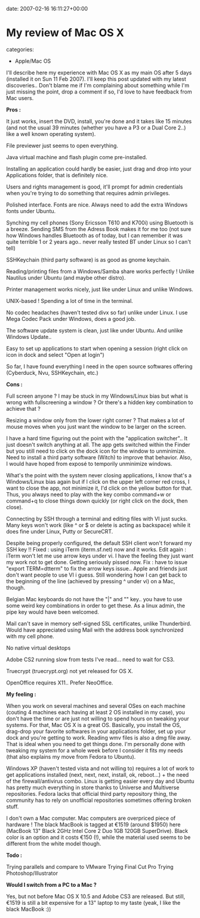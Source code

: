 


date: 2007-02-16 16:11:27+00:00


# My review of Mac OS X

categories:
- Apple/Mac OS


I'll describe here my experience with Mac OS X as my main OS after 5 days (installed it on Sun 11 Feb 2007).
I'll keep this post updated with my latest discoveries.. Don't blame me if I'm complaining about something while I'm just missing the point, drop a comment if so, I'd love to have feedback from Mac users.



**Pros :**

It just works, insert the DVD, install, you're done and it takes like 15 minutes (and not the usual 39 minutes (whether you have a P3 or a Dual Core 2..) like a well known operating system).

File previewer just seems to open everything.

Java virtual machine and flash plugin come pre-installed.

Installing an application could hardly be easier, just drag and drop into your Applications folder, that is definitely nice.

Users and rights management is good, it'll prompt for admin credentials when you're trying to do something that requires admin privileges.

Polished interface. Fonts are nice. Always need to add the extra Windows fonts under Ubuntu.

Synching my cell phones (Sony Ericsson T610 and K700i) using Bluetooth is a breeze. Sending SMS from the Adress Book makes it for me too (not sure how Windows handles Bluetooth as of today, but I can remember it was quite terrible 1 or 2 years ago.. never really tested BT under Linux so I can't tell)

SSHKeychain (third party software) is as good as gnome keychain.

Reading/printing files from a Windows/Samba share works perfectly ! Unlike Nautilus under Ubuntu (and maybe other distro).

Printer management works nicely, just like under Linux and unlike Windows.

UNIX-based ! Spending a lot of time in the terminal.

No codec headaches (haven't tested divx so far) unlike under Linux. I use Mega Codec Pack under Windows, does a good job.

The software update system is clean, just like under Ubuntu. And unlike Windows Update..

Easy to set up applications to start when opening a session (right click on icon in dock and select "Open at login")

So far, I have found everything I need in the open source softwares offering (Cyberduck, Nvu, SSHKeychain, etc.)

**Cons :**

Full screen anyone ? I may be stuck in my Windows/Linux bias but what is wrong with fullscreening a window ? Or there's a hidden key combination to achieve that ?

Resizing a window only from the lower right corner ? That makes a lot of mouse moves when you just want the window to be larger on the screen.

I have a hard time figuring out the point with the "application switcher".. It just doesn't switch anything at all. The app gets switched within the Finder but you still need to click on the dock icon for the window to unminimize. Need to install a third party software (Witch) to improve that behavior. Also, I would have hoped from exposé to temporily unminimize windows.

What's the point with the system never closing applications, I know that's a Windows/Linux bias again but if I click on the upper left corner red cross, I want to close the app, not minimize it, I'd click on the yellow button for that. Thus, you always need to play with the key combo command+w or command+q to close things down quickly (or right click on the dock, then close).

Connecting by SSH through a terminal and editing files with VI just sucks. Many keys won't work (like ^ or $ or delete is acting as backspace) while it does fine under Linux, Putty or SecureCRT.

Despite being properly configured, the default SSH client won't forward my SSH key !! Fixed : using iTerm (iterm.sf.net) now and it works. Edit again : iTerm won't let me use arrow keys under vi. I have the feeling they just want my work not to get done. Getting seriously pissed now. Fix : have to issue "export TERM=dtterm" to fix the arrow keys issue.. Apple and friends just don't want people to use VI i guess. Still wondering how I can get back to the beginning of the line (achieved by pressing ^ under vi) on a Mac, though.

Belgian Mac keyboards do not have the "|" and "" key.. you have to use some weird key combinations in order to get these. As a linux admin, the pipe key would have been welcomed.

Mail can't save in memory self-signed SSL certificates, unlike Thunderbird. Would have appreciated using Mail with the address book synchronized with my cell phone.

No native virtual desktops

Adobe CS2 running slow from tests I've read... need to wait for CS3.

Truecrypt (truecrypt.org) not yet released for OS X.

OpenOffice requires X11.. Prefer NeoOffice.

**My feeling :**

When you work on several machines and several OSes on each machine (couting 4 machines each having at least 2 OS installed in my case), you don't have the time or are just not willing to spend hours on tweaking your systems. For that, Mac OS X is a great OS. Basically, you install the OS, drag-drop your favorite softwares in your applications folder, set up your dock and you're getting to work. Reading wmv files is also a dmg file away. That is ideal when you need to get things done. I'm personally done with tweaking my system for a whole week before I consider it fits my needs (that also explains my move from Fedora to Ubuntu).

Windows XP (haven't tested vista and not willing to) requires a lot of work to get applications installed (next, next, next, install, ok, reboot...) + the need of the firewall/antivirus combo. Linux is getting easier every day and Ubuntu has pretty much everything in store thanks to Universe and Multiverse repositories. Fedora lacks that official third party repository thing, the community has to rely on unofficial repositories sometimes offering broken stuff.

I don't own a Mac computer. Mac computers are overpriced piece of hardware ! The black MacBook is tagged at €1519 (around $1950) here (MacBook 13" Black 2GHz Intel Core 2 Duo 1GB 120GB SuperDrive). Black color is an option and it costs €150 (!), while the material used seems to be different from the white model though.

**Todo :**

Trying parallels and compare to VMware
Trying Final Cut Pro
Trying Photoshop/Illustrator

**Would I switch from a PC to a Mac ?**

Yes, but not before Mac OS X 10.5 and Adobe CS3 are released. But still, €1519 is still a bit expensive for a 13" laptop to my taste (yeak, I like the black MacBook :))
